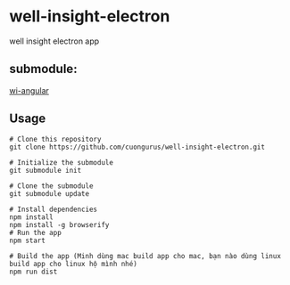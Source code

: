 # well-insight-electron
well insight electron app

## submodule:
[wi-angular](https://github.com/minhnt95/wi-angular)

## Usage
```
# Clone this repository
git clone https://github.com/cuongurus/well-insight-electron.git

# Initialize the submodule
git submodule init

# Clone the submodule
git submodule update

# Install dependencies
npm install
npm install -g browserify
# Run the app
npm start

# Build the app (Minh dùng mac build app cho mac, bạn nào dùng linux build app cho linux hộ mình nhé)
npm run dist
```

